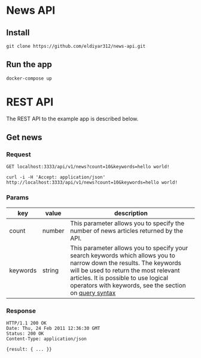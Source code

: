 # News API

## Install

    git clone https://github.com/eldiyar312/news-api.git

## Run the app

    docker-compose up

# REST API

The REST API to the example app is described below.

## Get news

### Request

`GET localhost:3333/api/v1/news?count=10&keywords=hello world!`

    curl -i -H 'Accept: application/json' http://localhost:3333/api/v1/news?count=10&keywords=hello world!

### Params

| key      | value  | description                                                                                                                                                                                                                                                                                            |
| -------- | ------ | ------------------------------------------------------------------------------------------------------------------------------------------------------------------------------------------------------------------------------------------------------------------------------------------------------ |
| count    | number | This parameter allows you to specify the number of news articles returned by the API.                                                                                                                                                                                                                  |
| keywords | string | This parameter allows you to specify your search keywords which allows you to narrow down the results. The keywords will be used to return the most relevant articles. It is possible to use logical operators with keywords, see the section on [query syntax](https://gnews.io/docs/v4#query-syntax) |

### Response

    HTTP/1.1 200 OK
    Date: Thu, 24 Feb 2011 12:36:30 GMT
    Status: 200 OK
    Content-Type: application/json

    {result: { ... }}
